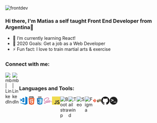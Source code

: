  <img src="https://scontent.faep8-2.fna.fbcdn.net/v/t1.0-9/114320517_3148468338569154_1992304125709286871_o.jpg?_nc_cat=104&_nc_sid=8024bb&_nc_ohc=3xdWYcE-32oAX-EZ-6G&_nc_ht=scontent.faep8-2.fna&oh=d6cab37300325209c429c0896774db75&oe=5F50BE47" alt="frontdev" width="1000" height="400" />

### Hi there, I'm Matias a self taught Front End Developer from Argentina👋

- 🔭 I’m currently learning React!
- 🥅 2020 Goals: Get a job as a Web Developer
- ⚡ Fun fact: I love to train martial arts & exercise

### Connect with me:

<a href="https://ar.linkedin.com/in/matias-bacelar-371140199"><img align="left" alt="mb | LinkedIn" width="22px" src="https://cdn.jsdelivr.net/npm/simple-icons@v3/icons/linkedin.svg" /><a/>

<a href="https://www.instagram.com/matibace/?hl=en"><img align="left" alt="mb | LinkedIn" width="22px" src="https://cdn.jsdelivr.net/npm/simple-icons@v3/icons/instagram.svg" /><a/>
  
  

<br />

### Languages and Tools:

<img align="left" alt="Visual Studio Code" width="26px" src="https://raw.githubusercontent.com/github/explore/80688e429a7d4ef2fca1e82350fe8e3517d3494d/topics/visual-studio-code/visual-studio-code.png" />
<img align="left" alt="HTML5" width="26px" src="https://raw.githubusercontent.com/github/explore/80688e429a7d4ef2fca1e82350fe8e3517d3494d/topics/html/html.png" />
<img align="left" alt="CSS3" width="26px" src="https://raw.githubusercontent.com/github/explore/80688e429a7d4ef2fca1e82350fe8e3517d3494d/topics/css/css.png" />
<img align="left" alt="Sass" width="26px" src="https://raw.githubusercontent.com/github/explore/80688e429a7d4ef2fca1e82350fe8e3517d3494d/topics/sass/sass.png" />
<img align="left" alt="JavaScript" width="26px" src="https://raw.githubusercontent.com/github/explore/80688e429a7d4ef2fca1e82350fe8e3517d3494d/topics/javascript/javascript.png" />
<img align="left" alt="Bootstrap" width="26px" src="https://upload.wikimedia.org/wikipedia/commons/thumb/b/b2/Bootstrap_logo.svg/1024px-Bootstrap_logo.svg.png" />
<img align="left" alt="Tailwind" width="26px" src="https://www.drupal.org/files/project-images/screenshot_361.png" />
<img align="left" alt="Seo" width="26px" src="https://images.vexels.com/media/users/3/153878/isolated/preview/44b4ac610a31d5669fda01b47854446f-etiqueta-de-precio-de-seo-by-vexels.png" />
<img align="left" alt="Figma" width="26px" src="https://images.ctfassets.net/1khq4uysbvty/4n5xwN1WkUWseGeAQ8UO8o/e2dfda5b63be2e3ad6d2c2abc69fed51/Frame_2.png" />
<img align="left" alt="Git" width="26px" src="https://raw.githubusercontent.com/github/explore/80688e429a7d4ef2fca1e82350fe8e3517d3494d/topics/git/git.png" />
<img align="left" alt="GitHub" width="26px" src="https://raw.githubusercontent.com/github/explore/78df643247d429f6cc873026c0622819ad797942/topics/github/github.png" />
<img align="left" alt="Terminal" width="26px" src="https://raw.githubusercontent.com/github/explore/80688e429a7d4ef2fca1e82350fe8e3517d3494d/topics/terminal/terminal.png" />


<br />
<br /

---


